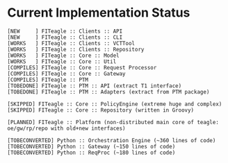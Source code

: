 Current Implementation Status
=============================

    [NEW     ] FITeagle :: Clients :: API
    [NEW     ] FITeagle :: Clients :: CLI
    [WORKS   ] FITeagle :: Clients :: VCTTool
    [WORKS   ] FITeagle :: Clients :: Repository
    [WORKS   ] FITeagle :: Core :: Model
    [WORKS   ] FITeagle :: Core :: Util
    [COMPILES] FITeagle :: Core :: Request Processor
    [COMPILES] FITeagle :: Core :: Gateway
    [COMPILES] FITeagle :: PTM
    [TOBEDONE] FITeagle :: PTM :: API (extract T1 interface)
    [TOBEDONE] FITeagle :: PTM :: Adapters (extract from PTM package)

    [SKIPPED] FITeagle :: Core :: PolicyEngine (extreme huge and complex)
    [SKIPPED] FITeagle :: Core :: Repository (written in Groovy)

    [PLANNED] FITeagle :: Platform (non-distributed main core of teagle: oe/gw/rp/repo with old+new interfaces)

    [TOBECONVERTED] Python :: Orchestration Engine (~360 lines of code)
    [TOBECONVERTED] Python :: Gateway (~150 lines of code)
    [TOBECONVERTED] Python :: ReqProc (~180 lines of code)

